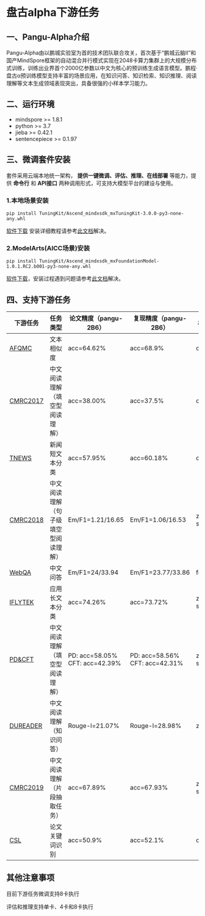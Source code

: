 # 盘古alpha下游任务

## 一、Pangu-Alpha介绍

Pangu-Alpha由以鹏城实验室为首的技术团队联合攻关，首次基于“鹏城云脑Ⅱ”和国产MindSpore框架的自动混合并行模式实现在2048卡算力集群上的大规模分布式训练，训练出业界首个2000亿参数以中文为核心的预训练生成语言模型。鹏程·盘古α预训练模型支持丰富的场景应用，在知识问答、知识检索、知识推理、阅读理解等文本生成领域表现突出，具备很强的小样本学习能力。


## 二、运行环境
- mindspore >= 1.8.1
- python >= 3.7
- jieba >= 0.42.1
- sentencepiece >= 0.1.97

## 三、微调套件安装

套件采用云端本地统一架构， **提供一键微调、评估、推理、在线部署** 等能力，提供 **命令行** 和 **API接口** 两种调用形式，可支持大模型平台的建设与使用。

### 1.本地场景安装

```shell
pip install TuningKit/Ascend_mindxsdk_mxTuningKit-3.0.0-py3-none-any.whl
```

[软件下载](https://github.com/mindspore-lab/pangu_alpha/tree/master/mxTuningKit) 安装详细教程请参考[此文档](https://www.hiascend.com/document/detail/zh/mind-sdk/30rc3/mxtuningkit/tuningkitug/mxtuningug_0001.html)解决。

### 2.ModelArts(AICC场景)安装

```shell
pip install TuningKit/Ascend_mindxsdk_mxFoundationModel-1.0.1.RC2.b001-py3-none-any.whl
```

[软件下载](https://github.com/mindspore-lab/pangu_alpha/tree/master/mxTuningKit)，安装过程遇到问题请参考[此文档](https://github.com/mindspore-lab/pangu_alpha/blob/master/mxTuningKit/%E5%BE%AE%E8%B0%83%E7%BB%84%E4%BB%B6(%E4%BA%91%E4%B8%8A%E5%9C%BA%E6%99%AF).md)解决。


## 四、支持下游任务

| 下游任务                                                                              | 任务类型             | 论文精度（pangu-2B6）  | 复现精度（pangu-2B6）   | 样本类型       |
|-----------------------------------------------------------------------------------| --------------------------- |------------------|-------------------|------------|
| [AFQMC](https://github.com/mindspore-lab/pangu_alpha/tree/master/src/afqmc)       | 文本相似度                   | acc=64.62%       | acc=68.9%         | one-shot   |
| [CMRC2017](https://github.com/mindspore-lab/pangu_alpha/tree/master/src/cmrc2017) | 中文阅读理解（填空型阅读理解） | acc=38.00%       | acc=37.5%         | one-shot |
| [TNEWS](https://github.com/mindspore-lab/pangu_alpha/tree/master/src/tnews)       | 新闻短文本分类                 | acc=57.95%       | acc=60.18%        | one-shot   |
| [CMRC2018](https://github.com/mindspore-lab/pangu_alpha/tree/master/src/cmrc2018) | 中文阅读理解（句子级填空型阅读理解） | Em/F1=1.21/16.65 | Em/F1=1.06/16.53  | zero-shot |
| [WebQA](https://github.com/mindspore-lab/pangu_alpha/tree/master/src/webqa)       | 中文问答 | Em/F1=24/33.94   | Em/F1=23.77/33.86 | few_shot |
| [IFLYTEK](https://github.com/mindspore-lab/pangu_alpha/tree/master/src/iflytek)       | 应用长文本分类 | acc=74.26%    | acc=73.72%  | zero-shot |
| [PD&CFT](https://github.com/mindspore-lab/pangu_alpha/tree/master/src/pd_cft)     | 中文阅读理解（填空型阅读理解）    | PD: acc=58.05%<br />CFT: acc=42.39% | PD: acc=58.56%<br />CFT: acc=42.31% | zero-shot  |
| [DUREADER](https://github.com/mindspore-lab/pangu_alpha/tree/master/src/dureader) | 中文阅读理解（知识问答）       | Rouge-l=21.07% | Rouge-l=28.98% | zero_shot  |
| [CMRC2019](https://github.com/mindspore-lab/pangu_alpha/tree/master/src/cmrc2019) | 中文阅读理解（片段抽取任务）     | acc=67.89%    | acc=67.93%     | zero-shot  |
| [CSL](https://github.com/mindspore-lab/pangu_alpha/tree/master/src/csl)           | 论文关键词识别               | acc=50.9% | acc=52.1% | one-shot   |

## 其他注意事项

目前下游任务微调支持8卡执行

评估和推理支持单卡、4卡和8卡执行